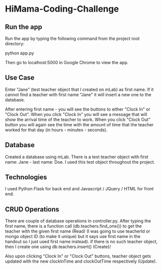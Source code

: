 # HiMama-Coding-Challenge

## Run the app
Run the app by typing the following command from the project root directory:

python app.py

Then go to localhost:5000 in Google Chrome to view the app.

## Use Case
Enter "Jane" (test teacher object that I created on mLab) as first name. If it cannot find a teacher with first name "Jane" it will insert a new one to the database. 

After entering first name - you will see the buttons to either "Clock In" or "Clock Out". When you click "Clock In" you will see a message that will show the arrival time of the teacher to work. When you click "Clock Out" button you will again see the time with the amount of time that the teacher worked for that day (in hours - minutes - seconds).


## Database
Created a database using mLab. There is a test teacher object with first name: Jane - last name: Doe. I used this test object throughout the project.

## Technologies
I used Python Flask for back end and Javascript / JQuery / HTML for front end. 

## CRUD Operations
There are couple of database operations in controller.py. After typing the first name, there is a function call (db.teachers.find_one()) to get the teacher with the given first name (Read) (I was going to use teacherId or mongo object ID (to make it unique) but it says use first name in the handout so I just used first name instead). if there is no such teacher object, then I create one using db.teachers.insert() (Create)/

Also upon clicking "Clock In" or "Clock Out" buttons, teacher object gets updated with the new clockInTime and clockOutTime respectively (Update).






